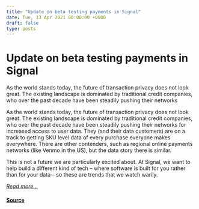 ```yaml
---
title: "Update on beta testing payments in Signal"
date: Tue, 13 Apr 2021 00:00:00 +0000
draft: false
type: posts
---
```

# Update on beta testing payments in Signal





 As the world stands today, the future of transaction privacy does not look great. The existing landscape is dominated by traditional credit companies, who over the past decade have been steadily pushing their networks

As the world stands today, the future of transaction privacy does not look great. The existing landscape is dominated by traditional credit companies, who over the past decade have been steadily pushing their networks for increased access to user data. They (and their data customers) are on a track to getting SKU level data of every purchase everyone makes everywhere. There are other contenders, such as regional online payments networks (like Venmo in the US), but the data story there is similar.

This is not a future we are particularly excited about. At Signal, we want to help build a different kind of tech – where software is built for you rather than for your data – so these are trends that we watch warily.

[_Read more..._](https://signal.org/blog/update-on-beta-testing-payments/)

#### [Source](https://signal.org/blog/update-on-beta-testing-payments/)

